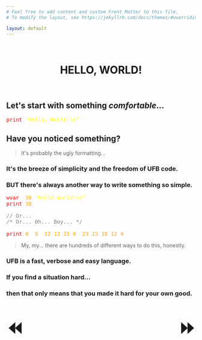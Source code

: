 ```yaml
---
# Feel free to add content and custom Front Matter to this file.
# To modify the layout, see https://jekyllrb.com/docs/themes/#overriding-theme-defaults

layout: default
---
```


<style>
	a {
    text-decoration: none;
		font-weight: bold;
	}
	.center_text {
		text-align: center;
	}
	.arrows {
		font-size: 50px;
	}
	.command {
		color: red;
	}
	.string {
		color: yellow;
	}
	.index {
		color: orange;
	}
	.comment {
		color: grey;
	}
  .wavy {
		position: relative;
  }
  .wavy span {
		position: relative;
    display: inline-block;
    animation: animate 2.5s ease-in-out infinite;
    animation-delay: calc(0.1s * var(--i));
  }
  @keyframes animate {
		0% {
			transform: translate(0px, 0px);
    }
    25% {
      transform: translate(5px, -5px);
    }
    75% {
      transform: translate(-5px, 5px);
		}
  }
</style>

<br>

<h1 class="center_text"><a href="hello_world.html">HELLO, WORLD!</a></h1>

<br>

<h2>Let's start with something <i><b>comfortable</b></i>...</h2>

<pre>
<span class="command">print</span> <span class="string">"Hello, World!\n"</span>
</pre>

<h2>Have you <span class="wavy"><span style="--i:1">n</span><span style="--i:2">o</span><span style="--i:3">t</span><span style="--i:4">i</span><span style="--i:5">c</span><span style="--i:6">e</span><span style="--i:7">d</span></span>
something?</h2>

<blockquote>It's probably the ugly formatting...</blockquote>

<h3>It's the breeze of simplicity and the freedom of UFB code.</h3>
<h3><b>BUT</b> there's always another way to write something so simple.</h3>

<pre>
<span class="command">wvar</span> <span class="index"> 38</span> <span class="string">"Hello World!\n"</span>
<span class="command">print</span> <span class="index">38</span>

<span class="comment">// Or...</span>
<span class="comment">/&ast; Or... Oh... Boy... &ast;/</span>

<span class="command">print</span> <span class="index">8  5  12 12 15 0  23 15 18 12 4</span>
</pre>

<blockquote>My, my... there are hundreds of different ways to do this, honestly.</blockquote>

<h3>UFB is a fast, verbose and easy language.</h3>
<h3>If you find a situation hard...</h3>
<h3>then that only means that you made it hard for your own good.</h3>

<br>

<a href="index.html" class="arrows" style="float: left;">⏪️</a>
<a href="literacy.html" class="arrows" style="float: right;">⏩</a>
